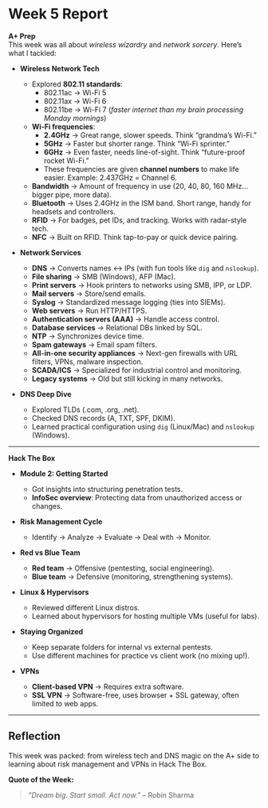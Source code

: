 # Week 5 Report  

**A+ Prep**  
This week was all about *wireless wizardry* and *network sorcery*. Here’s what I tackled:  

- **Wireless Network Tech**  
  - Explored **802.11 standards**:  
    - 802.11ac → Wi-Fi 5  
    - 802.11ax → Wi-Fi 6  
    - 802.11be → Wi-Fi 7 (*faster internet than my brain processing Monday mornings*)  
  - **Wi-Fi frequencies**:  
    - **2.4GHz** → Great range, slower speeds. Think “grandma’s Wi-Fi.”  
    - **5GHz** → Faster but shorter range. Think “Wi-Fi sprinter.”  
    - **6GHz** → Even faster, needs line-of-sight. Think “future-proof rocket Wi-Fi.”  
    - These frequencies are given **channel numbers** to make life easier. Example: 2.437GHz = Channel 6.  
  - **Bandwidth** → Amount of frequency in use (20, 40, 80, 160 MHz… bigger pipe, more data).  
  - **Bluetooth** → Uses 2.4GHz in the ISM band. Short range, handy for headsets and controllers.  
  - **RFID** → For badges, pet IDs, and tracking. Works with radar-style tech.  
  - **NFC** → Built on RFID. Think tap-to-pay or quick device pairing.  

- **Network Services**  
  - **DNS** → Converts names ↔ IPs (with fun tools like `dig` and `nslookup`).  
  - **File sharing** → SMB (Windows), AFP (Mac).  
  - **Print servers** → Hook printers to networks using SMB, IPP, or LDP.  
  - **Mail servers** → Store/send emails.  
  - **Syslog** → Standardized message logging (ties into SIEMs).  
  - **Web servers** → Run HTTP/HTTPS.  
  - **Authentication servers (AAA)** → Handle access control.  
  - **Database services** → Relational DBs linked by SQL.  
  - **NTP** → Synchronizes device time.  
  - **Spam gateways** → Email spam filters.  
  - **All-in-one security appliances** → Next-gen firewalls with URL filters, VPNs, malware inspection.  
  - **SCADA/ICS** → Specialized for industrial control and monitoring.  
  - **Legacy systems** → Old but still kicking in many networks.  

- **DNS Deep Dive**  
  - Explored TLDs (.com, .org, .net).  
  - Checked DNS records (A, TXT, SPF, DKIM).  
  - Learned practical configuration using `dig` (Linux/Mac) and `nslookup` (Windows).  

---

**Hack The Box**  

- **Module 2: Getting Started**  
  - Got insights into structuring penetration tests.  
  - **InfoSec overview**: Protecting data from unauthorized access or changes.  

- **Risk Management Cycle**  
  - Identify → Analyze → Evaluate → Deal with → Monitor.  

- **Red vs Blue Team**  
  - **Red team** → Offensive (pentesting, social engineering).  
  - **Blue team** → Defensive (monitoring, strengthening systems).  

- **Linux & Hypervisors**  
  - Reviewed different Linux distros.  
  - Learned about hypervisors for hosting multiple VMs (useful for labs).  

- **Staying Organized**  
  - Keep separate folders for internal vs external pentests.  
  - Use different machines for practice vs client work (no mixing up!).  

- **VPNs**  
  - **Client-based VPN** → Requires extra software.  
  - **SSL VPN** → Software-free, uses browser + SSL gateway, often limited to web apps.

---

## Reflection  

This week was packed: from wireless tech and DNS magic on the A+ side to learning about risk management and VPNs in Hack The Box.

**Quote of the Week:**  
> *“Dream big. Start small. Act now.”* – Robin Sharma  
